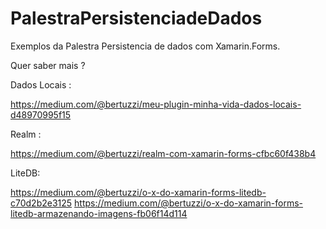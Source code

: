 # PalestraPersistenciadeDados

Exemplos da Palestra Persistencia  de dados com Xamarin.Forms.

Quer saber mais ?

Dados Locais :

https://medium.com/@bertuzzi/meu-plugin-minha-vida-dados-locais-d48970995f15

Realm :

https://medium.com/@bertuzzi/realm-com-xamarin-forms-cfbc60f438b4

LiteDB:

https://medium.com/@bertuzzi/o-x-do-xamarin-forms-litedb-c70d2b2e3125
https://medium.com/@bertuzzi/o-x-do-xamarin-forms-litedb-armazenando-imagens-fb06f14d114
